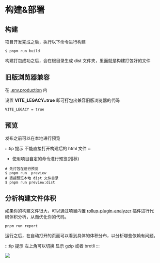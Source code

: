 # 构建&部署

## 构建

项目开发完成之后，执行以下命令进行构建

```shell
$ pnpm run build
```

构建打包成功之后，会在根目录生成 dist 文件夹，里面就是构建打包好的文件

## 旧版浏览器兼容

在 [.env.production](https://github.com/elonehoo/tl-serve-list/blob/main/web/.env.production) 内

设置 **VITE_LEGACY=true** 即可打包出兼容旧版浏览器的代码

```shell
VITE_LEGACY = true
```

## 预览

发布之前可以在本地进行预览

:::tip 提示
不能直接打开构建后的 html 文件
:::

- 使用项目自定的命令进行预览(推荐)

```shell
# 先打包在进行预览
$ pnpm run  preview
# 直接预览本地 dist 文件目录
$ pnpm run preview:dist
```

## 分析构建文件体积

如果你的构建文件很大，可以通过项目内置 [rollup-plugin-analyzer](https://github.com/doesdev/rollup-plugin-analyzer) 插件进行代码体积分析，从而优化你的代码。

```shell
pnpm run report
```

运行之后，在自动打开的页面可以看到具体的体积分布，以分析哪些依赖有问题。

:::tip 提示
左上角可以切换 显示 gzip 或者 brotli
:::

![](/analyzer.png)
